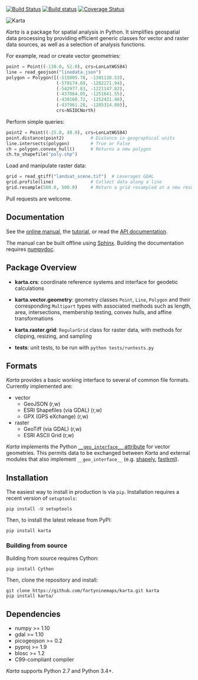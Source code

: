 [![Build Status](https://travis-ci.org/fortyninemaps/karta.svg?branch=master)](https://travis-ci.org/fortyninemaps/karta)
[![Build status](https://ci.appveyor.com/api/projects/status/viiimwp5pu7ff2bp?svg=true)](https://ci.appveyor.com/project/njwilson23/karta)
[![Coverage Status](https://coveralls.io/repos/github/fortyninemaps/karta/badge.svg?branch=master)](https://coveralls.io/github/fortyninemaps/karta?branch=master)

![Karta](https://raw.githubusercontent.com/fortyninemaps/karta/gh-pages/images/karta_logo.png)

*Karta* is a package for spatial analysis in Python. It simplifies geospatial
data processing by providing efficient generic classes for vector and raster
data sources, as well as a selection of analysis functions.

For example, read or create vector geometries:

```python
point = Point((-130.0, 52.0), crs=LonLatWGS84)
line = read_geojson("linedata.json")
polygon = Polygon([(-515005.78, -1301130.53),
                   (-579174.89, -1282271.94),
                   (-542977.83, -1221147.82),
                   (-437864.05, -1251641.55),
                   (-438160.72, -1252421.48),
                   (-437961.28, -1285314.00)],
                   crs=NSIDCNorth)
```
Perform simple queries:
```python
point2 = Point((-25.0, 48.0), crs=LonLatWGS84)
point.distance(point2)          # Distance in geographical units
line.intersects(polygon)        # True or False
ch = polygon.convex_hull()      # Returns a new polygon
ch.to_shapefile("poly.shp")
```
Load and manipulate raster data:
```python
grid = read_gtiff("landsat_scene.tif")  # Leverages GDAL
grid.profile(line)              # Collect data along a line
grid.resample(500.0, 500.0)     # Return a grid resampled at a new resolution
```

Pull requests are welcome.

## Documentation

See the [online manual](http://www.fortyninemaps.com/kartadocs/introduction.html),
the [tutorial](http://www.fortyninemaps.com/kartadocs/_static/tutorial.html), or read the
[API documentation](http://www.fortyninemaps.com/kartadocs/reference.html).

The manual can be built offline using [Sphinx](http://sphinx-doc.org/). Building
the documentation requires [numpydoc](https://github.com/numpy/numpydoc).

## Package Overview

- **karta.crs**: coordinate reference systems and interface for geodetic
  calculations

- **karta.vector.geometry**: geometry classes `Point`, `Line`, `Polygon` and their
  corresponding `Multipart` types with associated methods such as length, area,
  intersections, membership testing, convex hulls, and affine transformations

- **karta.raster.grid**: `RegularGrid` class for raster data, with methods for
  clipping, resizing, and sampling

- **tests**: unit tests, to be run with `python tests/runtests.py`

## Formats

*Karta* provides a basic working interface to several of common file formats.
Currently implemented are:

- vector
    - GeoJSON (r,w)
    - ESRI Shapefiles (via GDAL) (r,w)
    - GPX (GPS eXchange) (r,w)
- raster
    - GeoTiff (via GDAL) (r,w)
    - ESRI ASCII Grid (r,w)

*Karta* implements the Python [`__geo_interface__`
attribute](https://gist.github.com/sgillies/2217756) for vector geometries. This
permits data to be exchanged between *Karta* and external modules that also
implement `__geo_interface__` (e.g.
[shapely](https://github.com/Toblerity/Shapely),
[fastkml](https://fastkml.readthedocs.org/en/latest/)).

## Installation

The easiest way to install in production is via `pip`. Installation requires a
recent version of `setuptools`:

    pip install -U setuptools

Then, to install the latest release from PyPI:

    pip install karta

### Building from source

Building from source requires Cython:

    pip install Cython

Then, clone the repository and install:

    git clone https://github.com/fortyninemaps/karta.git karta
    pip install karta/

## Dependencies

- numpy >= 1.10
- gdal >= 1.10
- picogeojson >= 0.2
- pyproj >= 1.9
- blosc >= 1.2
- C99-compliant compiler

*Karta* supports Python 2.7 and Python 3.4+.

